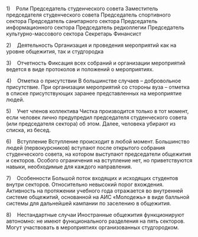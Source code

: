 1)    Роли
Председатель студенческого совета
Заместитель председателя студенческого совета
Председатель спортивного сектора
Председатель санитарного сектора
Председатель информационного сектора
Председатель редколлегии
Председатель культурно-массового сектора
Секретарь
Финансист

2)    Деятельность
Организация и проведения мероприятий как на уровне общежития, так и студгородка

3)    Отчетность
Фиксация всех собраний и организации мероприятий ведется в виде протоколов и положений о мероприятиях.

4)    Отметка о присутствии
В большинстве случаев – добровольное присутствие. При организации мероприятий со стороны вуза – отметка в списке присутствующих заранее представленных на мероприятие людей.

5)    Учет членов коллектива
Чистка производится только в тот момент, если человек лично предупредил председателя студенческого совета (или председателя сектора) об этом. Далее, человека убирают из списка, из бесед.

6)    Вступление
Вступление происходит в любой момент. Большинство людей (первокурсников) вступают после открытого собрания студенческого совета, на котором выступают председатели общежития и секторов. Особого ограничения на вступление нет, но приветствуются навыки, необходимые для каждого направления.

7)    Особенности
Большой поток входящих и исходящих студентов внутри секторов. Относительно невысокий порог вхождения. Активность на протяжении учебного года отражается во внутренней системе общежитий, основанной на АИС «Молодежь» в виде балльной системы для дальнейшей кампании по заселению в общежития.

8)    Нестандартные случаи
Иностранные общежития функционируют автономно: не имеют функционального разделения на пять секторов. Могут участвовать в мероприятиях организованных студгородком.